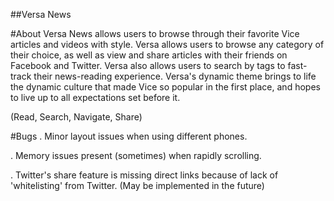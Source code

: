 ##Versa News


#About
Versa News allows users to browse through their favorite Vice articles and videos with style. Versa allows users to browse any category of their choice, as well as view and share articles with their friends on Facebook and Twitter. Versa also allows users to search by tags to fast-track their news-reading experience. Versa's dynamic theme brings to life the dynamic culture that made Vice so popular in the first place, and hopes to live up to all expectations set before it.

(Read, Search, Navigate, Share)

#Bugs
. Minor layout issues when using different phones. 

. Memory issues present (sometimes) when rapidly scrolling. 

. Twitter's share feature is missing direct links because of lack of 'whitelisting' from Twitter. (May be implemented in the future)



